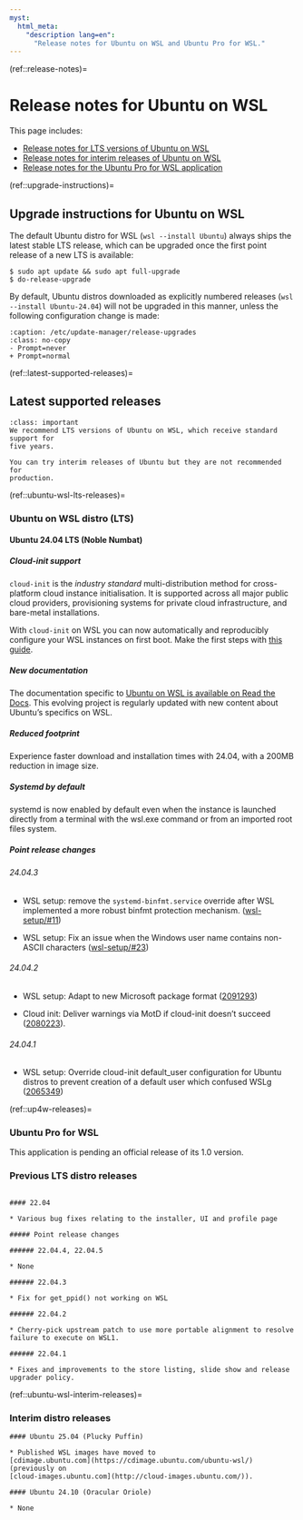 ```yaml
---
myst:
  html_meta:
    "description lang=en":
      "Release notes for Ubuntu on WSL and Ubuntu Pro for WSL."
---
```


(ref::release-notes)=
# Release notes for Ubuntu on WSL

This page includes:

* [Release notes for LTS versions of Ubuntu on WSL](ref::ubuntu-wsl-lts-releases)
* [Release notes for interim releases of Ubuntu on WSL](ref::ubuntu-wsl-interim-releases)
* [Release notes for the Ubuntu Pro for WSL application](ref::up4w-releases)

(ref::upgrade-instructions)=
## Upgrade instructions for Ubuntu on WSL

The default Ubuntu distro for WSL (`wsl --install Ubuntu`) always ships the
latest stable LTS release, which can be upgraded once the first point release
of a new LTS is available:

```{code-block} text
$ sudo apt update && sudo apt full-upgrade 
$ do-release-upgrade
```

By default, Ubuntu distros downloaded as explicitly numbered releases (`wsl
--install Ubuntu-24.04`) will not be upgraded in this manner, unless the
following configuration change is made:

```{code-block} diff
:caption: /etc/update-manager/release-upgrades
:class: no-copy
- Prompt=never
+ Prompt=normal
```

(ref::latest-supported-releases)=
## Latest supported releases

```{admonition} LTS is recommended for Ubuntu on WSL
:class: important
We recommend LTS versions of Ubuntu on WSL, which receive standard support for
five years.

You can try interim releases of Ubuntu but they are not recommended for
production.
```

(ref::ubuntu-wsl-lts-releases)=
### Ubuntu on WSL distro (LTS)

#### Ubuntu 24.04 LTS (Noble Numbat)

##### Cloud-init support

`cloud-init` is the *industry standard* multi-distribution method for cross-platform cloud instance initialisation. It is supported across all major public cloud providers, provisioning systems for private cloud infrastructure, and bare-metal installations.

With `cloud-init` on WSL you can now automatically and reproducibly configure your WSL instances on first boot. Make the first steps with [this guide](https://documentation.ubuntu.com/wsl/stable/howto/cloud-init/).

##### New documentation

The documentation specific to [Ubuntu on WSL is available on Read the Docs](https://documentation.ubuntu.com/wsl). This evolving project is regularly updated with new content about Ubuntu’s specifics on WSL.

##### Reduced footprint

Experience faster download and installation times with 24.04, with a 200MB reduction in image size.

##### Systemd by default

systemd is now enabled by default even when the instance is launched directly from a terminal with the wsl.exe command or from an imported root files system.

##### Point release changes

###### 24.04.3

* WSL setup: remove the `systemd-binfmt.service` override after WSL implemented a more robust binfmt protection mechanism.
([wsl-setup/#11](https://github.com/ubuntu/wsl-setup/issues/11))

* WSL setup: Fix an issue when the Windows user name contains non-ASCII characters
([wsl-setup/#23](https://github.com/ubuntu/wsl-setup/issues/23))

###### 24.04.2

* WSL setup: Adapt to new Microsoft package format
([2091293](https://bugs.launchpad.net/bugs/2091293))

* Cloud init: Deliver warnings via MotD if cloud-init doesn’t succeed
([2080223](https://bugs.launchpad.net/bugs/2080223)).

###### 24.04.1

* WSL setup: Override cloud-init default_user configuration for Ubuntu distros to
prevent creation of a default user which confused WSLg
([2065349](https://bugs.launchpad.net/bugs/2065349))

(ref::up4w-releases)=
### Ubuntu Pro for WSL

This application is pending an official release of its 1.0 version.


### Previous LTS distro releases

```{dropdown} Ubuntu 22.04 LTS (Jammy Jellyfish)

#### 22.04

* Various bug fixes relating to the installer, UI and profile page

##### Point release changes

###### 22.04.4, 22.04.5

* None

###### 22.04.3

* Fix for get_ppid() not working on WSL

###### 22.04.2

* Cherry-pick upstream patch to use more portable alignment to resolve failure to execute on WSL1.

###### 22.04.1

* Fixes and improvements to the store listing, slide show and release upgrader policy.

```

(ref::ubuntu-wsl-interim-releases)=
### Interim distro releases


```{dropdown} Click to expand for 25.04 (Plucky Puffin), and more...
#### Ubuntu 25.04 (Plucky Puffin)

* Published WSL images have moved to
[cdimage.ubuntu.com](https://cdimage.ubuntu.com/ubuntu-wsl/) (previously on
[cloud-images.ubuntu.com](http://cloud-images.ubuntu.com/)).

#### Ubuntu 24.10 (Oracular Oriole)

* None

```

